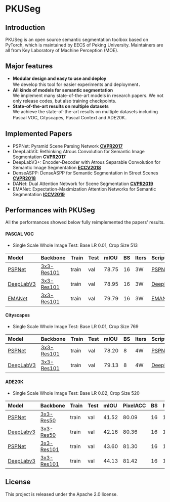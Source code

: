 # PKUSeg

## Introduction

PKUSeg is an open source semantic segmentation toolbox based on PyTorch, which is maintained 
by EECS of Peking University. Maintainers are all from Key Laboratory of Machine Perception (MOE).


## Major features

- **Modular design and easy to use and deploy**  
   We develop this tool for easier experiments and deployment．
- **All kinds of models for semantic segmentation**  
   We implement many state-of-the-art models in research papers. We not only release codes, but also training checkpoints.
- **State-of-the-art results on multiple datasets**  
   We achieve the state-of-the-art results on multiple datasets including Pascal VOC, Cityscapes, Pascal Context
   and ADE20K．

## Implemented Papers
- PSPNet: Pyramid Scene Parsing Network **[CVPR2017](https://arxiv.org/pdf/1612.01105.pdf)**
- DeepLabV3: Rethinking Atrous Convolution for Semantic Image Segmentation **[CVPR2017](https://arxiv.org/pdf/1706.05587.pdf)**
- DeepLabV3+: Encoder-Decoder with Atrous Separable Convolution for Semantic Image Segmentation **[ECCV2018](http://openaccess.thecvf.com/content_ECCV_2018/papers/Liang-Chieh_Chen_Encoder-Decoder_with_Atrous_ECCV_2018_paper.pdf)**
- DenseASPP: DenseASPP for Semantic Segmentation in Street Scenes **[CVPR2018](http://openaccess.thecvf.com/content_cvpr_2018/papers/Yang_DenseASPP_for_Semantic_CVPR_2018_paper.pdf)**
- DANet: Dual Attention Network for Scene Segmentation **[CVPR2019](https://arxiv.org/pdf/1809.02983.pdf)**
- EMANet: Expectation-Maximization Attention Networks for Semantic Segmentation
 **[ICCV2019](https://arxiv.org/abs/1907.13426)**

## Performances with PKUSeg
All the performances showed below fully reimplemented the papers' results.

#### PASCAL VOC

- Single Scale Whole Image Test: Base LR 0.01, Crop Size 513

| Model | Backbone | Train | Test | mIOU | BS | Iters | Scripts |
|:--------|:---------|:------|:------|:------|:------|:------|:------|
| [PSPNet]() | [3x3-Res101]() | train | val | 78.75 | 16 | 3W | [PSPNet]() |
| [DeepLabV3]() | [3x3-Res101]() | train | val | 78.95 | 16 | 3W | [DeepLabV3]() |
| [EMANet]() | [3x3-Res101]() | train | val | 79.79 | 16 | 3W | [EMANet]() |

#### Cityscapes

- Single Scale Whole Image Test: Base LR 0.01, Crop Size 769

| Model | Backbone | Train | Test | mIOU | BS | Iters | Scripts |
|:--------|:---------|:------|:------|:------|:------|:------|:------|
| [PSPNet]() | [3x3-Res101]() | train | val | 78.20 | 8 | 4W | [PSPNet]() |
| [DeepLabV3]() | [3x3-Res101]() | train | val | 79.13 | 8 | 4W | [DeepLabV3]() |

#### ADE20K

- Single Scale Whole Image Test: Base LR 0.02, Crop Size 520

| Model | Backbone | Train | Test | mIOU | PixelACC | BS | Iters | Scripts |
|:--------|:---------|:------|:------|:------|:------|:------|:------|:------|
| [PSPNet]() | [3x3-Res50]() | train | val | 41.52 | 80.09 | 16 | 15W | [PSPNet]() |
| [DeepLabv3]() | [3x3-Res50]() | train | val | 42.16 | 80.36 | 16 | 15W | [DeepLabV3]() |
| [PSPNet]() | [3x3-Res101]() | train | val | 43.60 | 81.30 | 16 | 15W | [PSPNet]() |
| [DeepLabv3]() | [3x3-Res101]() | train | val | 44.13 | 81.42 | 16 | 15W | [DeepLabV3]() |


## License

This project is released under the Apache 2.0 license.
